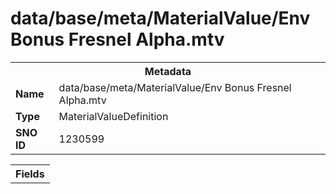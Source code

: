 <h1>data/base/meta/MaterialValue/Env Bonus Fresnel Alpha.mtv</h1><table><tr><th colspan="100%">Metadata</th></tr><tr><td><b>Name</b></td><td>data/base/meta/MaterialValue/Env Bonus Fresnel Alpha.mtv</td></tr><tr><td><b>Type</b></td><td>MaterialValueDefinition</td></tr><tr><td><b>SNO ID</b></td><td>1230599</td></tr></table>

<table><tr><th colspan="100%">Fields</th></tr></table>

